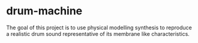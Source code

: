 # drum-machine
The goal of this project is to use physical modelling synthesis to reproduce a realistic drum sound representative of its membrane like characteristics.
